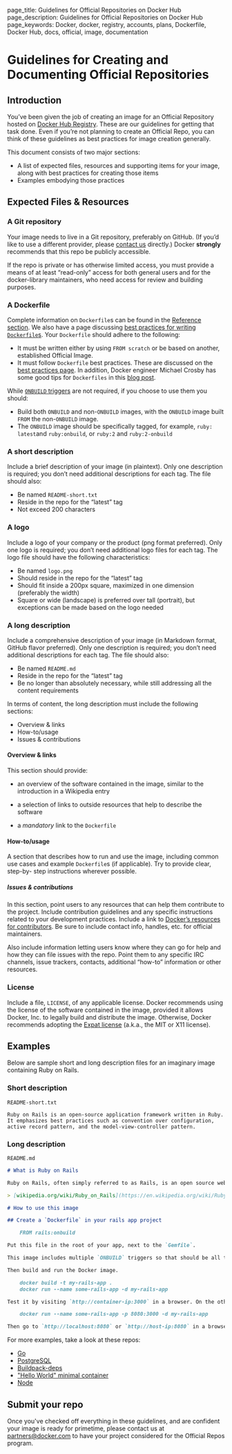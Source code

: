 page_title: Guidelines for Official Repositories on Docker Hub
page_description: Guidelines for Official Repositories on Docker Hub
page_keywords: Docker, docker, registry, accounts, plans, Dockerfile, Docker Hub, docs, official, image, documentation

# Guidelines for Creating and Documenting Official Repositories

## Introduction

You’ve been given the job of creating an image for an Official Repository
hosted on [Docker Hub Registry](https://registry.hub.docker.com/). These are
our guidelines for getting that task done. Even if you’re not
planning to create an Official Repo, you can think of these guidelines as best
practices for image creation generally.

This document consists of two major sections:

* A list of expected files, resources and supporting items for your image,
along with best practices for creating those items
* Examples embodying those practices

## Expected Files & Resources

### A Git repository

Your image needs to live in a Git repository, preferably on GitHub. (If you’d
like to use a different provider, please [contact us](mailto:feedback@docker.com)
directly.) Docker **strongly** recommends that this repo be publicly
accessible.

If the repo is private or has otherwise limited access, you must provide a
means of at least “read-only” access for both general users and for the
docker-library maintainers, who need access for review and building purposes.

### A Dockerfile

Complete information on `Dockerfile`s can be found in the [Reference section](https://docs.docker.com/reference/builder/).
We also have a page discussing [best practices for writing `Dockerfile`s](/articles/dockerfile_best-practices).
Your `Dockerfile` should adhere to the following:

* It must be written either by using `FROM scratch` or be based on another,
established Official Image.
* It must follow `Dockerfile` best practices. These are discussed on the
[best practices page](/articles/dockerfile_best-practices). In addition,
Docker engineer Michael Crosby has some good tips for `Dockerfiles` in
this [blog post](http://crosbymichael.com/dockerfile-best-practices-take-2.html).

While [`ONBUILD` triggers](https://docs.docker.com/reference/builder/#onbuild)
are not required, if you choose to use them you should:

* Build both `ONBUILD` and non-`ONBUILD` images, with the `ONBUILD` image
built `FROM` the non-`ONBUILD` image.
* The `ONBUILD` image should be specifically tagged, for example, `ruby:
latest`and `ruby:onbuild`, or `ruby:2` and  `ruby:2-onbuild`

### A short description

Include a brief description of your image (in plaintext). Only one description
is required; you don’t need additional descriptions for each tag. The file
should also: 

* Be named `README-short.txt`
* Reside in the repo for the “latest” tag
* Not exceed 200 characters

### A logo

Include a logo of your company or the product (png format preferred). Only one
logo is required; you don’t need additional logo files for each tag. The logo
file should have the following characteristics: 

* Be named `logo.png`
* Should reside in the repo for the “latest” tag
* Should fit inside a 200px square, maximized in one dimension (preferably the
width)
* Square or wide (landscape) is preferred over tall (portrait), but exceptions
can be made based on the logo needed

### A long description

Include a comprehensive description of your image (in Markdown format, GitHub 
flavor preferred). Only one description is required; you don’t need additional
descriptions for each tag. The file should also: 

* Be named `README.md`
* Reside in the repo for the “latest” tag
* Be no longer than absolutely necessary, while still addressing all the
content requirements

In terms of content, the long description must include the following sections:

* Overview & links
* How-to/usage
* Issues & contributions

#### Overview & links

This section should provide:

* an overview of the software contained in the image, similar to the
introduction in a Wikipedia entry

* a selection of links to outside resources that help to describe the software

* a *mandatory* link to the `Dockerfile`

#### How-to/usage

A section that describes how to run and use the image, including common use
cases and example `Dockerfile`s (if applicable). Try to provide clear, step-by-
step instructions wherever possible.

##### Issues & contributions

In this section, point users to any resources that can help them contribute to
the project. Include contribution guidelines and any specific instructions
related to your development practices. Include a link to
[Docker’s resources for contributors](https://docs.docker.com/contributing/contributing/).
Be sure to include contact info, handles, etc. for official maintainers.

Also include information letting users know where they can go for help and how
they can file issues with the repo. Point them to any specific IRC channels,
issue trackers, contacts, additional “how-to” information or other resources.

### License

Include a file, `LICENSE`, of any applicable license.  Docker recommends using
the license of the software contained in the image, provided it allows Docker,
Inc. to legally build and distribute the image. Otherwise, Docker recommends
adopting the [Expat license](http://directory.fsf.org/wiki/License:Expat)
(a.k.a., the MIT or X11 license).

## Examples

Below are sample short and long description files for an imaginary image
containing Ruby on Rails.

### Short description

`README-short.txt`

`Ruby on Rails is an open-source application framework written in Ruby. It emphasizes best practices such as convention over configuration, active record pattern, and the model-view-controller pattern.`

### Long description

`README.md`

```markdown
# What is Ruby on Rails

Ruby on Rails, often simply referred to as Rails, is an open source web application framework which runs via the Ruby programming language. It is a full-stack framework: it allows creating pages and applications that gather information from the web server, talk to or query the database, and render templates out of the box. As a result, Rails features a routing system that is independent of the web server.

> [wikipedia.org/wiki/Ruby_on_Rails](https://en.wikipedia.org/wiki/Ruby_on_Rails)

# How to use this image

## Create a `Dockerfile` in your rails app project

    FROM rails:onbuild

Put this file in the root of your app, next to the `Gemfile`.

This image includes multiple `ONBUILD` triggers so that should be all that you need for most applications. The build will `ADD . /usr/src/app`, `RUN bundle install`, `EXPOSE 3000`, and set the default command to `rails server`.

Then build and run the Docker image.

    docker build -t my-rails-app .
    docker run --name some-rails-app -d my-rails-app

Test it by visiting `http://container-ip:3000` in a browser. On the other hand, if you need access outside the host on port 8080:

    docker run --name some-rails-app -p 8080:3000 -d my-rails-app

Then go to `http://localhost:8080` or `http://host-ip:8080` in a browser.
```

For more examples, take a look at these repos: 

* [Go](https://github.com/docker-library/golang)
* [PostgreSQL](https://github.com/docker-library/postgres)
* [Buildpack-deps](https://github.com/docker-library/buildpack-deps)
* ["Hello World" minimal container](https://github.com/docker-library/hello-world)
* [Node](https://github.com/docker-library/node)

## Submit your repo

Once you've checked off everything in these guidelines, and are confident your
image is ready for primetime, please contact us at
[partners@docker.com](mailto:partners@docker.com) to have your project
considered for the Official Repos program.
